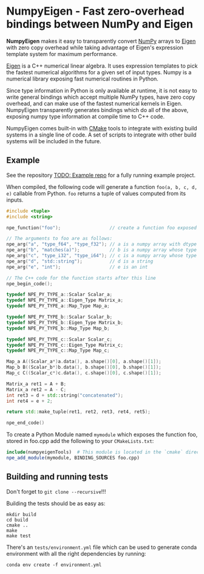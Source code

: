 # NumpyEigen - Fast zero-overhead bindings between NumPy and Eigen

**NumpyEigen** makes it easy to transparently convert [NumPy](http://www.numpy.org/) arrays to [Eigen](https://www.google.com/search?client=ubuntu&channel=fs&q=eigen&ie=utf-8&oe=utf-8) with zero copy overhead while taking advantage of Eigen's expression template system for maximum performance.

[Eigen](https://www.google.com/search?client=ubuntu&channel=fs&q=eigen&ie=utf-8&oe=utf-8) is a C++ numerical linear algebra. It uses expression templates to pick the fastest numerical algorithms for a given set of input types. Numpy is a numerical library exposing fast numerical routines in Python. 

Since type information in Python is only available at runtime, it is not easy to write general bindings which accept multiple NumPy types, have zero copy overhead, and can make use of the fastest numerical kernels in Eigen. NumpyEigen transparently generates bindings which do all of the above, exposing numpy type information at compile time to C++ code. 

NumpyEigen comes built-in with [CMake](https://cmake.org/) tools to integrate with existing build systems in a single line of code. A set of scripts to integrate with other build systems will be included in the future.

## Example
See the repository [TODO: Example repo]() for a fully running example project.

When compiled, the following code will generate a function `foo(a, b, c, d, e)` callable from Python. `foo` returns a tuple of values computed from its inputs.

```c++
#include <tuple>
#include <string>

npe_function("foo");                  // create a function foo exposed to python

// The arguments to foo are as follows:
npe_arg("a", "type_f64", "type_f32"); // a is a numpy array with dtype either float or double
npe_arg("b", "matches(a)");           // b is a numpy array whose type has to match a
npe_arg("c", "type_i32", "type_i64"); // c is a numpy array whose type is either int32 or int64
npe_arg("d", "std::string");          // d is a string
npe_arg("e", "int");                  // e is an int

// The C++ code for the function starts after this line
npe_begin_code();

typedef NPE_PY_TYPE_a::Scalar Scalar_a;
typedef NPE_PY_TYPE_a::Eigen_Type Matrix_a;
typedef NPE_PY_TYPE_a::Map_Type Map_a;

typedef NPE_PY_TYPE_b::Scalar Scalar_b;
typedef NPE_PY_TYPE_b::Eigen_Type Matrix_b;
typedef NPE_PY_TYPE_b::Map_Type Map_b;

typedef NPE_PY_TYPE_c::Scalar Scalar_c;
typedef NPE_PY_TYPE_c::Eigen_Type Matrix_c;
typedef NPE_PY_TYPE_c::Map_Type Map_c;

Map_a A((Scalar_a*)a.data(), a.shape()[0], a.shape()[1]);
Map_b B((Scalar_b*)b.data(), b.shape()[0], b.shape()[1]);
Map_c C((Scalar_c*)c.data(), c.shape()[0], c.shape()[1]);

Matrix_a ret1 = A + B;
Matrix_a ret2 = A - C;
int ret3 = d + std::string("concatenated");
int ret4 = e + 2;

return std::make_tuple(ret1, ret2, ret3, ret4, ret5);

npe_end_code()
```

To create a Python Module named `mymodule` which exposes the function foo, stored in foo.cpp add the following to your `CMakeLists.txt`:

```cmake
include(numpyeigenTools)  # This module is located in the `cmake` directory
npe_add_module(mymodule, BINDING_SOURCES foo.cpp)
```

## Building and running tests

Don't forget to `git clone --recursive`!!!

Building the tests should be as easy as:
```
mkdir build
cd build
cmake ..
make
make test
```

There's an `tests/environment.yml` file which can be used to generate conda environment with all the right dependencies by running:
```
conda env create -f environment.yml
```
